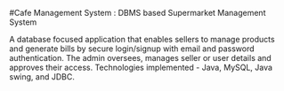 #Cafe Management System : DBMS based Supermarket Management System

A database focused application that enables sellers to manage products and generate bills by secure login/signup with email and password authentication.
The admin oversees, manages seller or user details and approves their access. Technologies implemented - Java, MySQL, Java swing, and JDBC.
